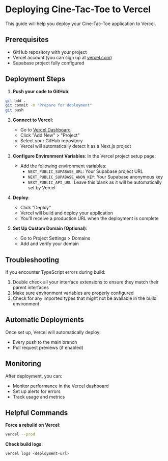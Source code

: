 # Deploying Cine-Tac-Toe to Vercel

This guide will help you deploy your Cine-Tac-Toe application to Vercel.

## Prerequisites

- GitHub repository with your project
- Vercel account (you can sign up at [vercel.com](https://vercel.com))
- Supabase project fully configured

## Deployment Steps

1. **Push your code to GitHub**:

```bash
git add .
git commit -m "Prepare for deployment"
git push
```

2. **Connect to Vercel**:
   - Go to [Vercel Dashboard](https://vercel.com/dashboard)
   - Click "Add New" > "Project"
   - Select your GitHub repository
   - Vercel will automatically detect it as a Next.js project

3. **Configure Environment Variables**:
   In the Vercel project setup page:
   - Add the following environment variables:
     - `NEXT_PUBLIC_SUPABASE_URL`: Your Supabase project URL
     - `NEXT_PUBLIC_SUPABASE_ANON_KEY`: Your Supabase anonymous key
     - `NEXT_PUBLIC_API_URL`: Leave this blank as it will be automatically set by Vercel

4. **Deploy**:
   - Click "Deploy"
   - Vercel will build and deploy your application
   - You'll receive a production URL when the deployment is complete

5. **Set Up Custom Domain (Optional)**:
   - Go to Project Settings > Domains
   - Add and verify your domain

## Troubleshooting

If you encounter TypeScript errors during build:
1. Double check all your interface extensions to ensure they match their parent interfaces
2. Make sure environment variables are properly configured
3. Check for any imported types that might not be available in the build environment

## Automatic Deployments

Once set up, Vercel will automatically deploy:
- Every push to the main branch
- Pull request previews (if enabled)

## Monitoring

After deployment, you can:
- Monitor performance in the Vercel dashboard
- Set up alerts for errors
- Track usage and metrics

## Helpful Commands

**Force a rebuild on Vercel**:
```bash
vercel --prod
```

**Check build logs**:
```bash
vercel logs <deployment-url>
``` 